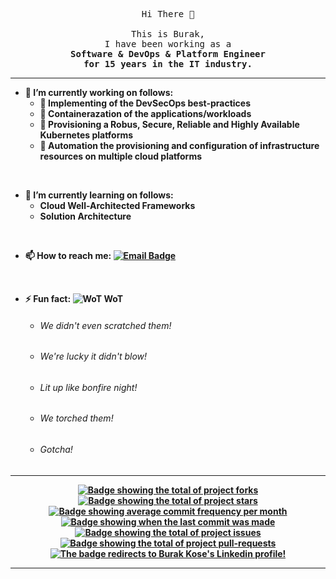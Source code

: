 <p align="center">
  <samp>
    Hi There 👋
    <br>
    <br> This is Burak,
    <br> I have been working as a
    <br> <b> Software & DevOps & Platform Engineer
    <br> for 15 years in the IT industry.
  </samp>
</p>

************************************************************************

- 🔭 I’m currently working on follows:
  - 🚀 Implementing of the DevSecOps best-practices
  - 🚢 Containerazation of the applications/workloads
  - 🔭 Provisioning a Robus, Secure, Reliable and Highly Available Kubernetes platforms
  - 🎯 Automation the provisioning and configuration of infrastructure resources on multiple cloud platforms

<br/>

- 🌱 I’m currently learning on follows:
  - Cloud Well-Architected Frameworks
  - Solution Architecture

<br/>

- 📫 How to reach me: [![Email Badge](https://img.shields.io/badge/Contact_Me-blue?style=flat-square&logo=gmail&logoColor=white&labelColor=gray&color=blue)](mailto:burakkose.uk@gmail.com)

<br/>

- ⚡ Fun fact: ![WoT](http://www.rw-designer.com/icon-image/21525-16x16x32.png) <b>WoT</b>
  - <h6><i>We didn't even scratched them!</i></h6>
  - <h6><i>We're lucky it didn't blow!</i></h6>
  - <h6><i>Lit up like bonfire night!</i></h6>
  - <h6><i>We torched them!</i></h6>
  - <h6><i>Gotcha!</i></h6>


************************************************************************

<!-- PROJECT SHIELDS -->
<p align="center">
  
  <a href="https://github.com/koseburak/koseburak/fork" target="_blank">
    <img src="https://img.shields.io/github/forks/koseburak/koseburak?" alt="Badge showing the total of project forks"/>
  </a>

  <a href="https://github.com/koseburak/koseburak/stargazers" target="_blank">
    <img src="https://img.shields.io/github/stars/koseburak/koseburak?" alt="Badge showing the total of project stars"/>
  </a>

  <a href="https://github.com/koseburak/koseburak/commits/main" target="_blank">
    <img src="https://img.shields.io/github/commit-activity/m/koseburak/koseburak?" alt="Badge showing average commit frequency per month"/>
  </a>

  <a href="https://github.com/koseburak/koseburak/commits/main" target="_blank">
    <img src="https://img.shields.io/github/last-commit/koseburak/koseburak?" alt="Badge showing when the last commit was made"/>
  </a>

  <a href="https://github.com/koseburak/koseburak/issues" target="_blank">
    <img src="https://img.shields.io/github/issues/koseburak/koseburak?" alt="Badge showing the total of project issues"/>
  </a>

  <a href="https://github.com/koseburak/koseburak/pulls" target="_blank">
    <img src="https://img.shields.io/github/issues-pr/koseburak/koseburak?" alt="Badge showing the total of project pull-requests"/>
  </a>

  <a href="[https://github.com/koseburak/koseburak/commits/main](https://www.linkedin.com/in/kose-burak)" target="_blank">
    <img src="https://img.shields.io/badge/Burak%20Kose-blue?style=flat&logo=linkedin&logoColor=white" alt="The badge redirects to Burak Kose's Linkedin profile!"/>
  </a>
  
</p>

************************************************************************

<!--
**koseburak/koseburak** is a ✨ _special_ ✨ repository because its `README.md` (this file) appears on your GitHub profile.

Here are some ideas to get you started:

- 🔭 I’m currently working on ...

- 🌱 I’m currently learning ...

- 👯 I’m looking to collaborate on ...

- 🤔 I’m looking for help with ...

- 💬 Ask me about ...

- 📫 How to reach me: ...

- 😄 Pronouns: ...

- ⚡ Fun fact: ...

-->
